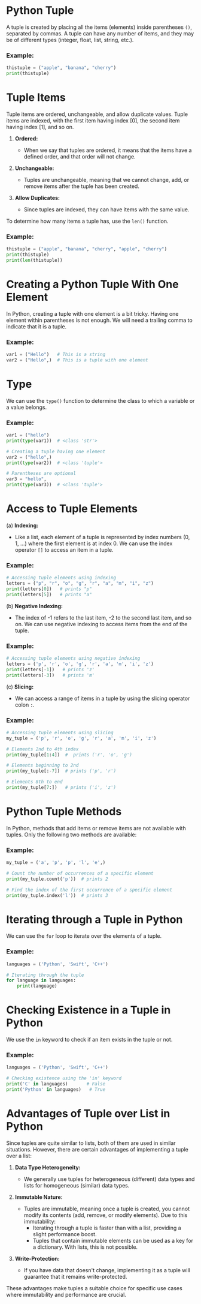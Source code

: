 # Python Tuple

A tuple is created by placing all the items (elements) inside parentheses `()`, separated by commas. A tuple can have any number of items, and they may be of different types (integer, float, list, string, etc.).

### Example:

```python
thistuple = ("apple", "banana", "cherry")
print(thistuple)
```
# Tuple Items

Tuple items are ordered, unchangeable, and allow duplicate values. Tuple items are indexed, with the first item having index [0], the second item having index [1], and so on.

1. **Ordered:**
   - When we say that tuples are ordered, it means that the items have a defined order, and that order will not change.

2. **Unchangeable:**
   - Tuples are unchangeable, meaning that we cannot change, add, or remove items after the tuple has been created.

3. **Allow Duplicates:**
   - Since tuples are indexed, they can have items with the same value.

To determine how many items a tuple has, use the `len()` function.

### Example:

```python
thistuple = ("apple", "banana", "cherry", "apple", "cherry")
print(thistuple)
print(len(thistuple))
``````
# Creating a Python Tuple With One Element

In Python, creating a tuple with one element is a bit tricky. Having one element within parentheses is not enough. We will need a trailing comma to indicate that it is a tuple.

### Example:

```python
var1 = ("Hello")   # This is a string
var2 = ("Hello",)  # This is a tuple with one element

``````
# Type

We can use the `type()` function to determine the class to which a variable or a value belongs.

### Example:

```python
var1 = ("hello")
print(type(var1))  # <class 'str'>

# Creating a tuple having one element
var2 = ("hello",)
print(type(var2))  # <class 'tuple'>

# Parentheses are optional
var3 = "hello",
print(type(var3))  # <class 'tuple'>
``````
# Access to Tuple Elements

(a) **Indexing:**
   - Like a list, each element of a tuple is represented by index numbers (0, 1, ...) where the first element is at index 0. We can use the index operator `[]` to access an item in a tuple.

### Example:

```python
# Accessing tuple elements using indexing
letters = ("p", "r", "o", "g", "r", "a", "m", "i", "z")
print(letters[0])   # prints "p"
print(letters[5])   # prints "a"
``````

(b) **Negative Indexing:**
   - The index of -1 refers to the last item, -2 to the second last item, and so on. We can use negative indexing to access items from the end of the tuple.

### Example:

```python
# Accessing tuple elements using negative indexing
letters = ('p', 'r', 'o', 'g', 'r', 'a', 'm', 'i', 'z')
print(letters[-1])   # prints 'z'
print(letters[-3])   # prints 'm'
``````
(c) **Slicing:**
   - We can access a range of items in a tuple by using the slicing operator colon `:`.

### Example:

```python
# Accessing tuple elements using slicing
my_tuple = ('p', 'r', 'o', 'g', 'r', 'a', 'm', 'i', 'z')

# Elements 2nd to 4th index
print(my_tuple[1:4])  #  prints ('r', 'o', 'g')

# Elements beginning to 2nd
print(my_tuple[:-7])  # prints ('p', 'r')

# Elements 8th to end
print(my_tuple[7:])   # prints ('i', 'z')
``````
# Python Tuple Methods

In Python, methods that add items or remove items are not available with tuples. Only the following two methods are available:

### Example:

```python
my_tuple = ('a', 'p', 'p', 'l', 'e',)

# Count the number of occurrences of a specific element
print(my_tuple.count('p'))  # prints 2

# Find the index of the first occurrence of a specific element
print(my_tuple.index('l'))  # prints 3
``````
# Iterating through a Tuple in Python

We can use the `for` loop to iterate over the elements of a tuple.

### Example:

```python
languages = ('Python', 'Swift', 'C++')

# Iterating through the tuple
for language in languages:
    print(language)
``````
# Checking Existence in a Tuple in Python

We use the `in` keyword to check if an item exists in the tuple or not.

### Example:

```python
languages = ('Python', 'Swift', 'C++')

# Checking existence using the 'in' keyword
print('C' in languages)       # False
print('Python' in languages)   # True
``````
# Advantages of Tuple over List in Python

Since tuples are quite similar to lists, both of them are used in similar situations. However, there are certain advantages of implementing a tuple over a list:

1. **Data Type Heterogeneity:**
   - We generally use tuples for heterogeneous (different) data types and lists for homogeneous (similar) data types.

2. **Immutable Nature:**
   - Tuples are immutable, meaning once a tuple is created, you cannot modify its contents (add, remove, or modify elements). Due to this immutability:
     - Iterating through a tuple is faster than with a list, providing a slight performance boost.
     - Tuples that contain immutable elements can be used as a key for a dictionary. With lists, this is not possible.

3. **Write-Protection:**
   - If you have data that doesn't change, implementing it as a tuple will guarantee that it remains write-protected.

These advantages make tuples a suitable choice for specific use cases where immutability and performance are crucial.